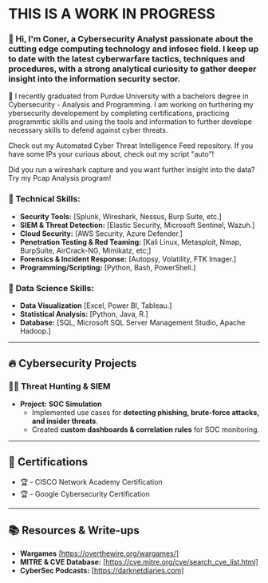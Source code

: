 # THIS IS A WORK IN PROGRESS

### 👋 Hi, I'm Coner, a Cybersecurity Analyst passionate about the cutting edge computing technology and infosec field.  I keep up to date with the latest cyberwarfare tactics, techniques and procedures, with a strong analytical curiosity to gather deeper insight into the information security sector.

🔹 I recently graduated from Purdue University with a bachelors degree in Cybersecurity - Analysis and Programming.  I am working on furthering my ybersecurity developement by completing certifications, practicing programmtic skills and using the tools and information to further develope necessary skills to defend against cyber threats.

Check out my Automated Cyber Threat Intelligence Feed repository.
   If you have some IPs your curious about, check out my script "auto"!
   
Did you run a wireshark capture and you want further insight into the data?  Try my Pcap Analysis program!
   
### 🔹 **Technical Skills:**
   - **Security Tools:** [Splunk, Wireshark, Nessus, Burp Suite, etc.]
   - **SIEM & Threat Detection:** [Elastic Security, Microsoft Sentinel, Wazuh.]
   - **Cloud Security:** [AWS Security, Azure Defender.]
   - **Penetration Testing & Red Teaming:** [Kali Linux, Metasploit, Nmap, BurpSuite, AirCrack-NG, Mimikatz, etc;]
   - **Forensics & Incident Response:** [Autopsy, Volatility, FTK Imager.]
   - **Programming/Scripting:** [Python, Bash, PowerShell.]

### 🔹 **Data Science Skills:**
   - **Data Visualization** [Excel, Power BI, Tableau.]
   - **Statistical Analysis:** [Python, Java, R.]
   - **Database:** [SQL, Microsoft SQL Server Management Studio, Apache Hadoop.]
---

## 🔥 Cybersecurity Projects

### 🕵️‍♂️ Threat Hunting & SIEM
- **Project:** **SOC Simulation**
  - Implemented use cases for **detecting phishing, brute-force attacks, and insider threats**.
  - Created **custom dashboards & correlation rules** for SOC monitoring.
---

## 📜 Certifications
- 🏆 - CISCO Network Academy Certification
- 🏆 - Google Cybersecurity Certification

---

## 📚 Resources & Write-ups
- **Wargames** [https://overthewire.org/wargames/]
- **MITRE & CVE Database:** [https://cve.mitre.org/cve/search_cve_list.html]
- **CyberSec Podcasts:** [https://darknetdiaries.com]
